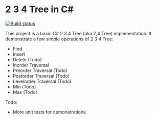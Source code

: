 2 3 4 Tree in C#
================
[![Build status](https://ci.appveyor.com/api/projects/status/9ulxmom595ol80c9?svg=true)](https://ci.appveyor.com/project/jeff-pang/234tree)

This project is a basic C# 2 3 4 Tree (aka 2,4 Tree) implementation. It demonstrate a few simple operations of 2 3 4 Tree:
* Find
* Insert
* Delete (Todo)
* Inorder Traversal
* Preorder Traversal (Todo)
* Postorder Traversal (Todo)
* Levelorder Traversal (Todo)
* Min (Todo)
* Max (Todo)

Todo:
* More unit tests for demonstrations

